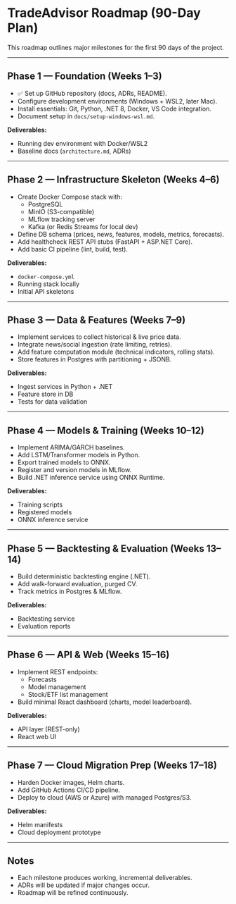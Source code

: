 # TradeAdvisor Roadmap (90-Day Plan)

This roadmap outlines major milestones for the first 90 days of the project.

---

## Phase 1 — Foundation (Weeks 1–3)
- ✅ Set up GitHub repository (docs, ADRs, README).
- Configure development environments (Windows + WSL2, later Mac).
- Install essentials: Git, Python, .NET 8, Docker, VS Code integration.
- Document setup in `docs/setup-windows-wsl.md`.

**Deliverables:**
- Running dev environment with Docker/WSL2
- Baseline docs (`architecture.md`, ADRs)

---

## Phase 2 — Infrastructure Skeleton (Weeks 4–6)
- Create Docker Compose stack with:
  - PostgreSQL
  - MinIO (S3-compatible)
  - MLflow tracking server
  - Kafka (or Redis Streams for local dev)
- Define DB schema (prices, news, features, models, metrics, forecasts).
- Add healthcheck REST API stubs (FastAPI + ASP.NET Core).
- Add basic CI pipeline (lint, build, test).

**Deliverables:**
- `docker-compose.yml`
- Running stack locally
- Initial API skeletons

---

## Phase 3 — Data & Features (Weeks 7–9)
- Implement services to collect historical & live price data.
- Integrate news/social ingestion (rate limiting, retries).
- Add feature computation module (technical indicators, rolling stats).
- Store features in Postgres with partitioning + JSONB.

**Deliverables:**
- Ingest services in Python + .NET
- Feature store in DB
- Tests for data validation

---

## Phase 4 — Models & Training (Weeks 10–12)
- Implement ARIMA/GARCH baselines.
- Add LSTM/Transformer models in Python.
- Export trained models to ONNX.
- Register and version models in MLflow.
- Build .NET inference service using ONNX Runtime.

**Deliverables:**
- Training scripts
- Registered models
- ONNX inference service

---

## Phase 5 — Backtesting & Evaluation (Weeks 13–14)
- Build deterministic backtesting engine (.NET).
- Add walk-forward evaluation, purged CV.
- Track metrics in Postgres & MLflow.

**Deliverables:**
- Backtesting service
- Evaluation reports

---

## Phase 6 — API & Web (Weeks 15–16)
- Implement REST endpoints:
  - Forecasts
  - Model management
  - Stock/ETF list management
- Build minimal React dashboard (charts, model leaderboard).

**Deliverables:**
- API layer (REST-only)
- React web UI

---

## Phase 7 — Cloud Migration Prep (Weeks 17–18)
- Harden Docker images, Helm charts.
- Add GitHub Actions CI/CD pipeline.
- Deploy to cloud (AWS or Azure) with managed Postgres/S3.

**Deliverables:**
- Helm manifests
- Cloud deployment prototype

---

## Notes
- Each milestone produces working, incremental deliverables.
- ADRs will be updated if major changes occur.
- Roadmap will be refined continuously.
